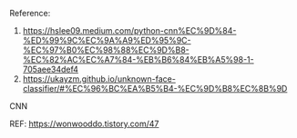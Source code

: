 Reference:
1. https://hslee09.medium.com/python-cnn%EC%9D%84-%ED%99%9C%EC%9A%A9%ED%95%9C-%EC%97%B0%EC%98%88%EC%9D%B8-%EC%82%AC%EC%A7%84-%EB%B6%84%EB%A5%98-1-705aee34def4
2. https://ukayzm.github.io/unknown-face-classifier/#%EC%96%BC%EA%B5%B4-%EC%9D%B8%EC%8B%9D



CNN


REF: https://wonwooddo.tistory.com/47
